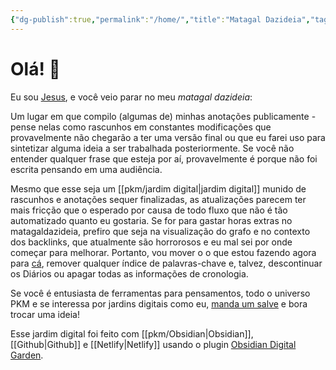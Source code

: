 ```yaml
---
{"dg-publish":true,"permalink":"/home/","title":"Matagal Dazideia","tags":["gardenEntry"]}
---
```



# Olá! 👋

Eu sou [Jesus](https://jesus.com.vc), e você veio parar no meu *matagal dazideia*: 

Um lugar em que compilo (algumas de) minhas anotações publicamente - pense nelas como rascunhos em constantes modificações que provavelmente não chegarão a ter uma versão final ou que eu farei uso para sintetizar alguma ideia a ser trabalhada posteriormente. Se você não entender qualquer frase que esteja por aí, provavelmente é porque não foi escrita pensando em uma audiência.

Mesmo que esse seja um [[pkm/jardim digital\|jardim digital]] munido de rascunhos e anotações sequer finalizadas, as atualizações parecem ter mais fricção que o esperado por causa de todo fluxo que não é tão automatizado quanto eu gostaria. Se for para gastar horas extras no matagaldazideia, prefiro que seja na visualização do grafo e no contexto dos backlinks, que atualmente são horrorosos e eu mal sei por onde começar para melhorar. Portanto, vou mover o o que estou fazendo agora para [cá](https://www.jesus.com.vc/no-momento), remover qualquer índice de palavras-chave e, talvez, descontinuar os Diários ou apagar todas as informações de cronologia.

Se você é entusiasta de ferramentas para pensamentos, todo o universo PKM e se interessa por jardins digitais como eu, [manda um salve](elielguilhen@gmail.com) e bora trocar uma ideia!

Esse jardim digital foi feito com [[pkm/Obsidian\|Obsidian]], [[Github\|Github]] e [[Netlify\|Netlify]] usando o plugin [Obsidian Digital Garden](https://github.com/oleeskild/Obsidian-Digital-Garden).